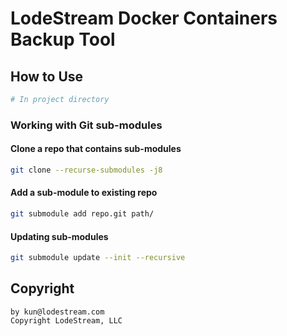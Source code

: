 LodeStream Docker Containers Backup Tool
====

## How to Use

```bash
# In project directory
```

### Working with Git sub-modules

#### Clone a repo that contains sub-modules

```bash
git clone --recurse-submodules -j8
```

#### Add a sub-module to existing repo

```bash
git submodule add repo.git path/
```

#### Updating sub-modules

```bash
git submodule update --init --recursive
```

## Copyright

```
by kun@lodestream.com
Copyright LodeStream, LLC
```